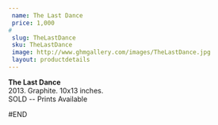 ```yaml
---
 name: The Last Dance
 price: 1,000
#
 slug: TheLastDance
 sku: TheLastDance
 image: http://www.ghmgallery.com/images/TheLastDance.jpg
 layout: productdetails
---
```

<strong>The Last Dance</strong><br />
 2013. Graphite. 10x13 inches.<br />
 SOLD -- Prints Available<br />
 
 
 
 
#END